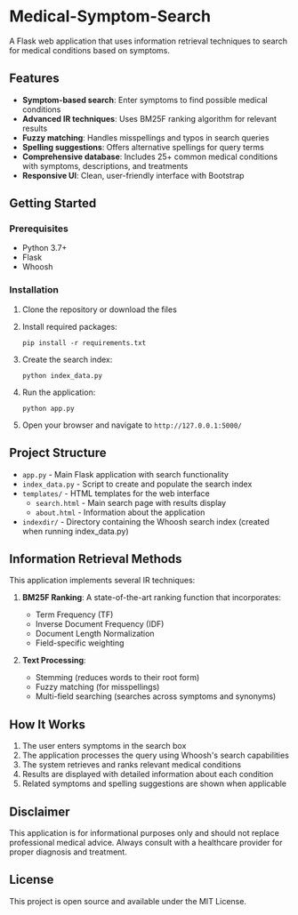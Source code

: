 # Medical-Symptom-Search


A Flask web application that uses information retrieval techniques to search for medical conditions based on symptoms.

## Features

- **Symptom-based search**: Enter symptoms to find possible medical conditions
- **Advanced IR techniques**: Uses BM25F ranking algorithm for relevant results
- **Fuzzy matching**: Handles misspellings and typos in search queries
- **Spelling suggestions**: Offers alternative spellings for query terms
- **Comprehensive database**: Includes 25+ common medical conditions with symptoms, descriptions, and treatments
- **Responsive UI**: Clean, user-friendly interface with Bootstrap

## Getting Started

### Prerequisites

- Python 3.7+
- Flask
- Whoosh

### Installation

1. Clone the repository or download the files

2. Install required packages:
   ```
   pip install -r requirements.txt
   ```

3. Create the search index:
   ```
   python index_data.py
   ```

4. Run the application:
   ```
   python app.py
   ```

5. Open your browser and navigate to `http://127.0.0.1:5000/`

## Project Structure

- `app.py` - Main Flask application with search functionality
- `index_data.py` - Script to create and populate the search index
- `templates/` - HTML templates for the web interface
  - `search.html` - Main search page with results display
  - `about.html` - Information about the application
- `indexdir/` - Directory containing the Whoosh search index (created when running index_data.py)

## Information Retrieval Methods

This application implements several IR techniques:

1. **BM25F Ranking**: A state-of-the-art ranking function that incorporates:
   - Term Frequency (TF)
   - Inverse Document Frequency (IDF)
   - Document Length Normalization
   - Field-specific weighting

2. **Text Processing**:
   - Stemming (reduces words to their root form)
   - Fuzzy matching (for misspellings)
   - Multi-field searching (searches across symptoms and synonyms)

## How It Works

1. The user enters symptoms in the search box
2. The application processes the query using Whoosh's search capabilities
3. The system retrieves and ranks relevant medical conditions
4. Results are displayed with detailed information about each condition
5. Related symptoms and spelling suggestions are shown when applicable

## Disclaimer

This application is for informational purposes only and should not replace professional medical advice. Always consult with a healthcare provider for proper diagnosis and treatment.

## License

This project is open source and available under the MIT License.
